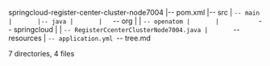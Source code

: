 springcloud-register-center-cluster-node7004
|-- pom.xml
|-- src
|   `-- main
|       |-- java
|       |   `-- org
|       |       `-- openatom
|       |           `-- springcloud
|       |               `-- RegisterCcenterClusterNode7004.java
|       `-- resources
|           `-- application.yml
`-- tree.md

7 directories, 4 files

